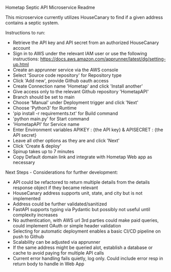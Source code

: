 Hometap Septic API Microservice Readme

This microservice currently utilizes HouseCanary to find if a given address contains a septic system.

Instructions to run:
* Retrieve the API key and API secret from an authorized HouseCanary account
* Sign in to AWS under the relevant IAM user or use the following instructions: https://docs.aws.amazon.com/apprunner/latest/dg/setting-up.html
* Create an apprunner service via the AWS console
* Select 'Source code repository' for Repository type
* Click 'Add new', provide Github oauth access
* Create Connection name 'Hometap' and click 'Install another'
* Give access only to the relevant Github repository 'HometapAPI'
* Branch should be set to main
* Choose 'Manual' under Deployment trigger and click 'Next'
* Choose 'Python3' for Runtime
* 'pip install -r requirements.txt' for Build command
* 'python main.py' for Start command
* 'HometapAPI' for Service name
* Enter Environment variables APIKEY : {the API key} & APISECRET : {the API secret} 
* Leave all other options as they are and click 'Next'
* Click 'Create & deploy'
* Spinup takes up to 7 minutes
* Copy Default domain link and integrate with Hometap Web app as necessary

Next Steps - Considerations for further development:
* API could be refactored to return multiple details from the details response object if they became relevant
* HouseCanary address supports unit, state, and city but is not implemented
* Address could be further validated/sanitized
* FastAPI supports typing via Pydantic but possibly not useful until complexity increases
* No authentication, with AWS url 3rd parties could make paid queries, could implement OAuth or simple header validation
* Selecting for automatic deployment enables a basic CI/CD pipeline on push to Github
* Scalability can be adjusted via apprunner
* If the same address might be queried alot, establish a database or cache to avoid paying for multiple API calls 
* Current error handling fails quietly, log only. Could include error resp in return body to handle in Web App